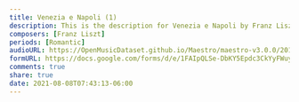 ```yaml
---
title: Venezia e Napoli (1)
description: This is the description for Venezia e Napoli by Franz Liszt
composers: [Franz Liszt]
periods: [Romantic]
audioURL: https://OpenMusicDataset.github.io/Maestro/maestro-v3.0.0/2011/MIDI-Unprocessed_22_R3_2011_MID--AUDIO_R3-D7_07_Track07_wav.midi
formURL: https://docs.google.com/forms/d/e/1FAIpQLSe-DbKY5Epdc3CkYyFWuyXH5QigvlMfCGXMtqGZaJFi22ZHwQ/viewform
comments: true
share: true
date: 2021-08-08T07:43:13-06:00
---
```

